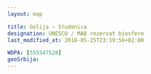 ```yaml
---
layout: map

title: Golija – Studenica
designation: UNESCO / MAB rezervat biosfere
last_modified_at: 2018-05-25T23:19:56+02:00

WDPA: [555547528]
geoSrbija:
---
```

